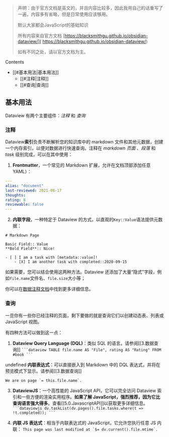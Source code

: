 
> 声明：由于官方文档是英文的，并且内容比较多，因此我用自己的话重写了一遍，内容多有省略，但是日常使用应该够用。
> 
> 默认大家都会JavaScript的基础知识
> 
> 所有内容来自官方文档  [https://blacksmithgu.github.io/obsidian-dataview/]( https://blacksmithgu.github.io/obsidian-dataview/)
> 
> 如有不同之处，请以官方文档为主。


Contents

- [[#基本用法|基本用法]]
	- [[#注释|注释]]
	- [[#查询|查询]]


## 基本用法

Dataview 有两个主要组件：_注释_ 和 _查询_ 

### 注释

Dataview**索引**负责不断解析您的知识库中的 markdown 文件和其他元数据，创建一个内存索引，以便对数据进行快速查询。注释在 _markdown 页面_ 、_段落_ 和 _task_ 级别完成，可以在其中使用：

1.  **Frontmatter**，一个常见的 Markdown 扩展，允许在文档顶部添加任意YAML）：
```yaml
---
alias: "document"
last-reviewed: 2021-08-17
thoughts:
rating: 8
reviewable: false
---
```

2.  **内联字段**，一种特定于 Dataview 的方式，以直观的`Key::Value`语法提供元数据：
```text
# Markdown Page

Basic Field:: Value
**Bold Field**:: Nice!

- [ ] I am a task with [metadata::value]!
	- [X] I am another task with completed::2020-09-15
```

如果需要，您可以结合使用这两种方法。Dataview 还添加了大量“隐式”字段，例如`file.name`文件名、`file.size`大小等；

你可以在[数据注释文档](https://blacksmithgu.github.io/obsidian-dataview/data-annotation)中找到更多详细信息。

### 查询

一旦你有一些你已经注释的页面，剩下要做的就是查询它们以创建动态表、列表或 JavaScript 视图。

有四种方法可以做到这一点：

1.  **Dataview Query Language (DQL)**：类似 SQL 的语言。请参阅[[3.数据查询]]
` ```dataview
TABLE file.name AS "File", rating AS "Rating" FROM #book
``` ` 

undefined **内联表达式**：可以直接嵌入到 Markdown 中的 DQL 表达式，并将在预览模式下显示。请参阅[[3.数据查询]]

``We are on page `= this.file.name`.`` 

3.  **DataviewJS**：一个高性能的 JavaScript API，它可以完全访问 Dataview 索引和一些方便的渲染实用程序。**如果了解 JavaScript，强烈推荐，因为它比查询语言强大得多**。查看[[5.0.JavascriptAPI]]以获取更多详细信息。
` ```dataviewjs
dv.taskList(dv.pages().file.tasks.where(t => !t.completed));
``` ` 

4.  **内联 JS 表达式**：相当于内联表达式的 JavaScript，它允许您执行任意 JS 内联：
``This page was last modified at `$= dv.current().file.mtime`.``
